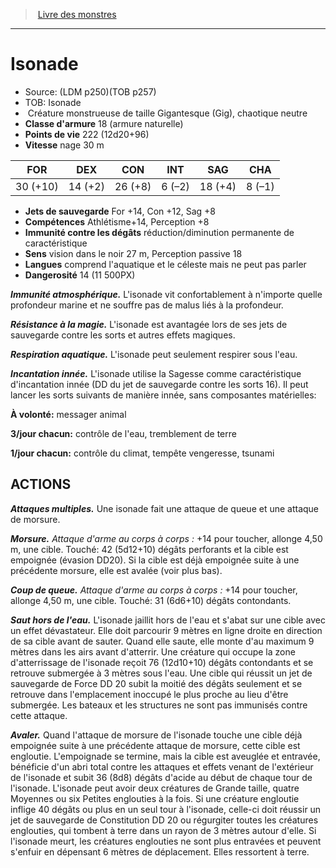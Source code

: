 ﻿> [Livre des monstres](tome_of_beasts.md)

---

# Isonade

- Source: (LDM p250)(TOB p257)
- TOB: Isonade
-  Créature monstrueuse de taille Gigantesque (Gig), chaotique neutre
- **Classe d'armure** 18 (armure naturelle)
- **Points de vie** 222 (12d20+96)
- **Vitesse** nage 30 m

|FOR|DEX|CON|INT|SAG|CHA|
|---|---|---|---|---|---|
|30 (+10)|14 (+2)|26 (+8)|6 (–2)|18 (+4)|8 (–1)|

- **Jets de sauvegarde** For +14, Con +12, Sag +8
- **Compétences** Athlétisme+14, Perception +8
- **Immunité contre les dégâts** réduction/diminution permanente de caractéristique
- **Sens** vision dans le noir 27 m, Perception passive 18
- **Langues** comprend l'aquatique et le céleste mais ne peut pas parler
- **Dangerosité** 14 (11 500PX)

**_Immunité atmosphérique._** L'isonade vit confortablement à n'importe quelle profondeur marine et ne souffre pas de malus liés à la profondeur.

**_Résistance à la magie._** L'isonade est avantagée lors de ses jets de sauvegarde contre les sorts et autres effets magiques.

**_Respiration aquatique._** L'isonade peut seulement respirer sous l'eau.

**_Incantation innée._** L'isonade utilise la Sagesse comme caractéristique d'incantation innée (DD du jet de sauvegarde contre les sorts 16). Il peut lancer les sorts suivants de manière innée, sans composantes matérielles:

**À volonté:** messager animal

**3/jour chacun:** contrôle de l'eau, tremblement de terre

**1/jour chacun:** contrôle du climat, tempête vengeresse, tsunami

## ACTIONS

**_Attaques multiples._** Une isonade fait une attaque de queue et une attaque de morsure.

**_Morsure._** _Attaque d'arme au corps à corps :_ +14 pour toucher, allonge 4,50 m, une cible. Touché: 42 (5d12+10) dégâts perforants et la cible est empoignée (évasion DD20). Si la cible est déjà empoignée suite à une précédente morsure, elle est avalée (voir plus bas).

**_Coup de queue._** _Attaque d'arme au corps à corps :_ +14 pour toucher, allonge 4,50 m, une cible. Touché: 31 (6d6+10) dégâts contondants.

**_Saut hors de l'eau._** L'isonade jaillit hors de l'eau et s'abat sur une cible avec un effet dévastateur. Elle doit parcourir 9 mètres en ligne droite en direction de sa cible avant de sauter. Quand elle saute, elle monte d'au maximum 9 mètres dans les airs avant d'atterrir. Une créature qui occupe la zone d'atterrissage de l'isonade reçoit 76 (12d10+10) dégâts contondants et se retrouve submergée à 3 mètres sous l'eau. Une cible qui réussit un jet de sauvegarde de Force DD 20 subit la moitié des dégâts seulement et se retrouve dans l'emplacement inoccupé le plus proche au lieu d'être submergée. Les bateaux et les structures ne sont pas immunisés contre cette attaque.

**_Avaler._** Quand l'attaque de morsure de l'isonade touche une cible déjà empoignée suite à une précédente attaque de morsure, cette cible est engloutie. L'empoignade se termine, mais la cible est aveuglée et entravée, bénéficie d'un abri total contre les attaques et effets venant de l'extérieur de l'isonade et subit 36 (8d8) dégâts d'acide au début de chaque tour de l'isonade. L'isonade peut avoir deux créatures de Grande taille, quatre Moyennes ou six Petites englouties à la fois. Si une créature engloutie inflige 40 dégâts ou plus en un seul tour à l'isonade, celle-ci doit réussir un jet de sauvegarde de Constitution DD 20 ou régurgiter toutes les créatures englouties, qui tombent à terre dans un rayon de 3 mètres autour d'elle. Si l'isonade meurt, les créatures englouties ne sont plus entravées et peuvent s'enfuir en dépensant 6 mètres de déplacement. Elles ressortent à terre.

